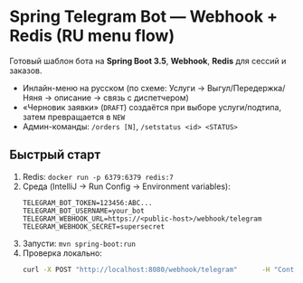 # Spring Telegram Bot — Webhook + Redis (RU menu flow)

Готовый шаблон бота на **Spring Boot 3.5**, **Webhook**, **Redis** для сессий и заказов.
- Инлайн-меню на русском (по схеме: Услуги → Выгул/Передержка/Няня → описание → связь с диспетчером)
- «Черновик заявки» (`DRAFT`) создаётся при выборе услуги/подтипа, затем превращается в `NEW`
- Админ-команды: `/orders [N]`, `/setstatus <id> <STATUS>`

## Быстрый старт
1. Redis: `docker run -p 6379:6379 redis:7`
2. Среда (IntelliJ → Run Config → Environment variables):
   ```
   TELEGRAM_BOT_TOKEN=123456:ABC...
   TELEGRAM_BOT_USERNAME=your_bot
   TELEGRAM_WEBHOOK_URL=https://<public-host>/webhook/telegram
   TELEGRAM_WEBHOOK_SECRET=supersecret
   ```
3. Запусти: `mvn spring-boot:run`
4. Проверка локально:
   ```bash
   curl -X POST "http://localhost:8080/webhook/telegram"      -H "Content-Type: application/json"      -H "X-Telegram-Bot-Api-Secret-Token: supersecret"      -d '{"update_id":1,"message":{"message_id":1,"date":0,"chat":{"id":123,"type":"private"},"text":"/start"}}'
   ```
